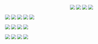 <p align="center"![](https://64.media.tumblr.com/6b98a3222767056fb93601408442f7b4/9f5f9f09729c252e-ba/s400x600/34f48fcbec3ec8462796c2dca3382646daba7b80.gif)


![](https://external-media.spacehey.net/media/s3eLmbG7byrAzTN5vVca7gnTm4I5JMjy6SOO_EA4c36E=/https://64.media.tumblr.com/ab70cdecf00da11d149711a4d14a6c18/tumblr_pe6xjbYQXO1xy0eh3o3_100.gif) ![](https://64.media.tumblr.com/5d0aa9a9e0a3f4af98f336dbe5a6641b/c1a57e8f42a67571-c1/s100x200/8fbe97c449af5570ed8755c1b034341b9fe5ca13.gif) ![](https://wilardo.crd.co/assets/images/gallery16/e266f63b.png?v=d19c95ca) ![](https://raining-starss.neocities.org/pastel%20(20).png)

![](https://y2k.neocities.org/stamps/tumblr_phusl1y0JK1xk82cxo1_100.gif) ![](https://media.discordapp.net/attachments/954070904223195176/1169668685955350528/IMG_1681.png?ex=65563dda&is=6543c8da&hm=364b274bcbf2986ca9bf19760e6a88808f536ccb5d373cfb7d5e48c5959b66a4&) ![](https://i.postimg.cc/GpwScS1N/tumblr-830cb012b974358c76e8a57f1e1be40b-8aece5f7-100.gif) ![](https://i.imgur.com/OISiNPk.gif) ![](https://wilardo.crd.co/assets/images/gallery08/5c4f1469.png?v=d19c95ca)

![](https://64.media.tumblr.com/e58046ed858f7eb0c2425c8bdfbc6e18/c1a57e8f42a67571-78/s250x400/e069cb888efcaa1157cd949d910269d321970a97.png) ![](https://images-wixmp-ed30a86b8c4ca887773594c2.wixmp.com/f/9c694ef0-ce82-461b-9e43-ea953fddf162/daq8cyh-9efa9cae-8385-4ce8-9ce8-a6c6926bc04d.gif?token=eyJ0eXAiOiJKV1QiLCJhbGciOiJIUzI1NiJ9.eyJzdWIiOiJ1cm46YXBwOjdlMGQxODg5ODIyNjQzNzNhNWYwZDQxNWVhMGQyNmUwIiwiaXNzIjoidXJuOmFwcDo3ZTBkMTg4OTgyMjY0MzczYTVmMGQ0MTVlYTBkMjZlMCIsIm9iaiI6W1t7InBhdGgiOiJcL2ZcLzljNjk0ZWYwLWNlODItNDYxYi05ZTQzLWVhOTUzZmRkZjE2MlwvZGFxOGN5aC05ZWZhOWNhZS04Mzg1LTRjZTgtOWNlOC1hNmM2OTI2YmMwNGQuZ2lmIn1dXSwiYXVkIjpbInVybjpzZXJ2aWNlOmZpbGUuZG93bmxvYWQiXX0.j65W7XXZN2pfhj1YIPuO3Z0PBfhnQSYufqp-7wIsa0Q) ![](https://64.media.tumblr.com/6695981e139f3e3d339812fcc3c49b4b/f9cfc2dd8aa16b79-db/s250x400/62dd56b3ae7f992224e8737d75973a458cf9d72e.gifv) ![](https://awa-awa.neocities.org/baka.gif)

![](https://i.postimg.cc/PJxS6gmL/tumblr-85aef53532e6f81507116bea0ec04fbf-60cb3d10-100.png) ![](https://i.postimg.cc/MTrQPfWw/rina.png) ![](https://i.postimg.cc/GpwScS1N/tumblr-830cb012b974358c76e8a57f1e1be40b-8aece5f7-100.gif) ![](https://i.imgur.com/AD1oSoO.png)

